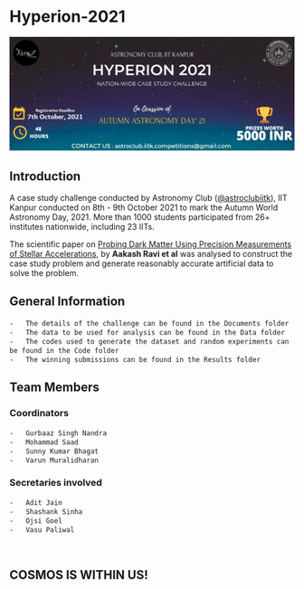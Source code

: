 # Hyperion-2021

![Poster](./poster.jpg)

## Introduction

A  case study challenge conducted by Astronomy Club (<a href="https://github.com/astroclubiitk" target="_blank">@astroclubiitk</a>), IIT Kanpur conducted on 8th - 9th October 2021 to mark the Autumn World Astronomy Day, 2021. More than 1000 students participated from 26+ institutes nationwide, including 23 IITs.

The scientific paper on <a href="https://arxiv.org/abs/1812.07578" target="_blank">Probing Dark Matter Using Precision Measurements of Stellar Accelerations</a>, by <b>Aakash Ravi et al</b> was analysed to construct the case study problem and generate reasonably accurate artificial data to solve the problem.

## General Information
    -   The details of the challenge can be found in the Documents folder
    -   The data to be used for analysis can be found in the Data folder
    -   The codes used to generate the dataset and random experiments can be found in the Code folder
    -   The winning submissions can be found in the Results folder

## Team Members
### Coordinators
    -   Gurbaaz Singh Nandra
    -   Mohammad Saad
    -   Sunny Kumar Bhagat
    -   Varun Muralidharan
### Secretaries involved
    -   Adit Jain
    -   Shashank Sinha
    -   Ojsi Goel
    -   Vasu Paliwal

<br>

## COSMOS IS WITHIN US!
